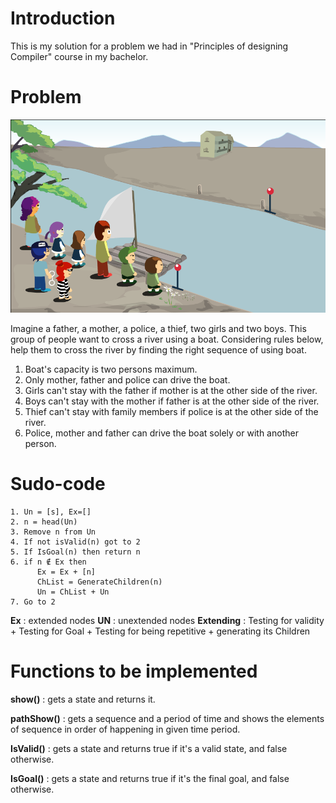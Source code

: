 # Introduction
This is my solution for a problem we had in "Principles of designing Compiler" course in my bachelor.

# Problem
![problem image](./problem.png)

Imagine a father, a mother, a police, a thief, two girls and two boys. This group of people want to cross a river using a boat.  Considering rules below, help them to cross the river by finding the right sequence of using boat.

1. Boat's capacity is two persons maximum.
2. Only mother, father and police can drive the boat.
3. Girls can't stay with the father if mother is at the other side of the river.
4. Boys can't stay with the mother if father is at the other side of the river.
5. Thief can't stay with family members if police is at the other side of the river.
6. Police, mother and father can drive the boat solely or with another person.



# Sudo-code
```text
1. Un = [s], Ex=[]
2. n = head(Un)
3. Remove n from Un
4. If not isValid(n) got to 2
5. If IsGoal(n) then return n
6. if n ∉ Ex then
      Ex = Ex + [n]
      ChList = GenerateChildren(n)
      Un = ChList + Un
7. Go to 2

```
**Ex** : extended nodes
**UN** : unextended nodes
**Extending** : Testing for validity + Testing for Goal + Testing for being repetitive + generating its Children


# Functions to be implemented
**show()** : gets a state and returns it.

**pathShow()** : gets a sequence and a period of time and shows the elements of sequence in order of happening in given time period.

**IsValid()** : gets a state and returns true if it's a valid state, and false otherwise.

**IsGoal()** : gets a state and returns true if it's the final goal, and false otherwise.

